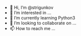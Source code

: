 - 👋 Hi, I’m @strigunkov
- 👀 I’m interested in ...
- 🌱 I’m currently learning Python3
- 💞️ I’m looking to collaborate on ...
- 📫 How to reach me ...

<!---
strigunkov/strigunkov is a ✨ special ✨ repository because its `README.md` (this file) appears on your GitHub profile.
You can click the Preview link to take a look at your changes.
--->

